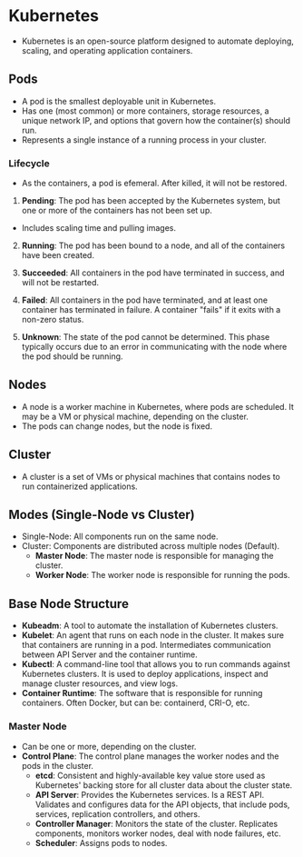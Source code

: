 # Kubernetes

- Kubernetes is an open-source platform designed to automate deploying, scaling, and operating application containers.

## Pods

- A pod is the smallest deployable unit in Kubernetes.
- Has one (most common) or more containers, storage resources, a unique network IP, and options that govern how the container(s) should run.
- Represents a single instance of a running process in your cluster.

### Lifecycle

- As the containers, a pod is efemeral. After killed, it will not be restored.

1. **Pending**: The pod has been accepted by the Kubernetes system, but one or more of the containers has not been set up.

- Includes scaling time and pulling images.

2. **Running**: The pod has been bound to a node, and all of the containers have been created.

3. **Succeeded**: All containers in the pod have terminated in success, and will not be restarted.

4. **Failed**: All containers in the pod have terminated, and at least one container has terminated in failure. A container "fails" if it exits with a non-zero status.

5. **Unknown**: The state of the pod cannot be determined. This phase typically occurs due to an error in communicating with the node where the pod should be running.

## Nodes

- A node is a worker machine in Kubernetes, where pods are scheduled. It may be a VM or physical machine, depending on the cluster.
- The pods can change nodes, but the node is fixed.

## Cluster

- A cluster is a set of VMs or physical machines that contains nodes to run containerized applications.

## Modes (Single-Node vs Cluster)

- Single-Node: All components run on the same node.
- Cluster: Components are distributed across multiple nodes (Default).
  - **Master Node**: The master node is responsible for managing the cluster.
  - **Worker Node**: The worker node is responsible for running the pods.

## Base Node Structure

- **Kubeadm**: A tool to automate the installation of Kubernetes clusters.
- **Kubelet**: An agent that runs on each node in the cluster. It makes sure that containers are running in a pod. Intermediates communication between API Server and the container runtime.
- **Kubectl**: A command-line tool that allows you to run commands against Kubernetes clusters. It is used to deploy applications, inspect and manage cluster resources, and view logs.
- **Container Runtime**: The software that is responsible for running containers. Often Docker, but can be: containerd, CRI-O, etc.

### Master Node

- Can be one or more, depending on the cluster.
- **Control Plane**: The control plane manages the worker nodes and the pods in the cluster.
  - **etcd**: Consistent and highly-available key value store used as Kubernetes' backing store for all cluster data about the cluster state.
  - **API Server**: Provides the Kubernetes services. Is a REST API. Validates and configures data for the API objects, that include pods, services, replication controllers, and others.
  - **Controller Manager**: Monitors the state of the cluster. Replicates components, monitors worker nodes, deal with node failures, etc.
  - **Scheduler**: Assigns pods to nodes.
